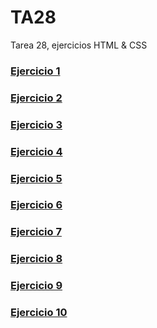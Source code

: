 # TA28
Tarea 28, ejercicios HTML &amp; CSS

### [Ejercicio 1](https://juanmanuelds.github.io/TA28/Ejercicio1)

### [Ejercicio 2](https://juanmanuelds.github.io/TA28/Ejercicio2)

### [Ejercicio 3](https://juanmanuelds.github.io/TA28/Ejercicio3/platosemana.html)

### [Ejercicio 4](https://juanmanuelds.github.io/TA28/Ejercicio4/platosemana.html)

### [Ejercicio 5](https://juanmanuelds.github.io/TA28/Ejercicio5/postresemana.html)

### [Ejercicio 6](https://juanmanuelds.github.io/TA28/Ejercicio%206/)

### [Ejercicio 7](https://juanmanuelds.github.io/TA28/Ejercicio7)

### [Ejercicio 8](https://juanmanuelds.github.io/TA28/Ejercicio8)

### [Ejercicio 9](https://juanmanuelds.github.io/TA28/Ejercicio9)

### [Ejercicio 10](https://juanmanuelds.github.io/TA28/Ejercicio10)



